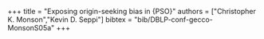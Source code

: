 +++
title =  "Exposing origin-seeking bias in {PSO}"
authors = ["Christopher K. Monson","Kevin D. Seppi"]
bibtex = "bib/DBLP-conf-gecco-MonsonS05a"
+++

